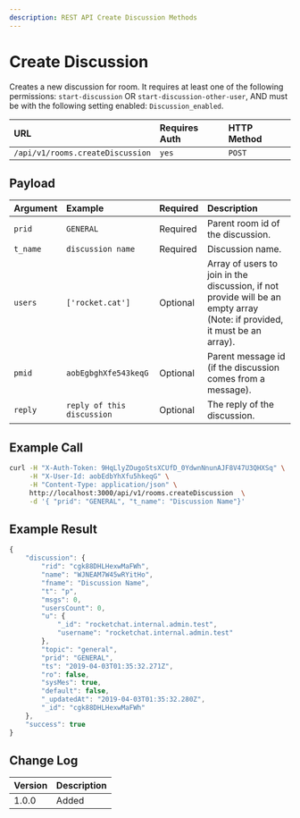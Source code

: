 ```yaml
---
description: REST API Create Discussion Methods
---
```


# Create Discussion

Creates a new discussion for room. It requires at least one of the following permissions: `start-discussion` OR `start-discussion-other-user`, AND must be with the following setting enabled: `Discussion_enabled`.

| URL | Requires Auth | HTTP Method |
| :--- | :--- | :--- |
| `/api/v1/rooms.createDiscussion` | `yes` | `POST` |

## Payload

| Argument | Example | Required | Description |
| :--- | :--- | :--- | :--- |
| `prid` | `GENERAL` | Required | Parent room id of the discussion. |
| `t_name` | `discussion name` | Required | Discussion name. |
| `users` | `['rocket.cat']` | Optional | Array of users to join in the discussion, if not provide will be an empty array \(Note: if provided, it must be an array\). |
| `pmid` | `aobEgbghXfe543keqG` | Optional | Parent message id \(if the discussion comes from a message\). |
| `reply` | `reply of this discussion` | Optional | The reply of the discussion. |

## Example Call

```bash
curl -H "X-Auth-Token: 9HqLlyZOugoStsXCUfD_0YdwnNnunAJF8V47U3QHXSq" \
     -H "X-User-Id: aobEdbYhXfu5hkeqG" \
     -H "Content-Type: application/json" \
     http://localhost:3000/api/v1/rooms.createDiscussion  \
     -d '{ "prid": "GENERAL", "t_name": "Discussion Name"}'
```

## Example Result

```javascript
{
    "discussion": {
        "rid": "cgk88DHLHexwMaFWh",
        "name": "WJNEAM7W45wRYitHo",
        "fname": "Discussion Name",
        "t": "p",
        "msgs": 0,
        "usersCount": 0,
        "u": {
            "_id": "rocketchat.internal.admin.test",
            "username": "rocketchat.internal.admin.test"
        },
        "topic": "general",
        "prid": "GENERAL",
        "ts": "2019-04-03T01:35:32.271Z",
        "ro": false,
        "sysMes": true,
        "default": false,
        "_updatedAt": "2019-04-03T01:35:32.280Z",
        "_id": "cgk88DHLHexwMaFWh"
    },
    "success": true
}
```

## Change Log

| Version | Description |
| :--- | :--- |
| 1.0.0 | Added |

